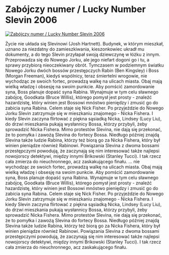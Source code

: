 Zabójczy numer / Lucky Number Slevin 2006 
=============
[![Zabójczy numer / Lucky Number Slevin 2006 ](http://vidos.pl/images/player.gif)](http://vidos.pl/zabojczy-numer-lucky-number-slevin-2006)

 Życie nie układa się Slevinowi (Josh Hartnett). Budynek, w którym mieszkał, uznano za niezdatny do zamieszkiwania, kieszonkowiec ukradł mu dokumenty, a do tego Slevin przyłapał swoją dziewczynę w łóżku z innym. Przeprowadza się do Nowego Jorku, ale jego niefart dogoni go i tu, a sprawy przybiorą nieoczekiwany obrót. Tymczasem w podziemnym światku Nowego Jorku dwóch bossów przestępczych Rabin (Ben Kingsley) i Boss (Morgan Freeman), kiedyś wspólnicy, teraz śmiertelni wrogowie, nie wychodząc ze swoich fortec, prowadzą walkę na ulicach miasta. Obaj mają wielką władzę i obsesję na swoim punkcie. Aby pomścić zamordowanie syna, Boss planuje dopaść syna Rabina. Wynajmuje w tym celu sławnego zabójcę, Goodkata (Bruce Willis), którego pomysł jest prosty - znaleźć hazardzistę, który winien jest Bossowi mnóstwo pieniędzy i zmusić go do zabicia syna Rabina. Celem staje się Nick Fisher. Po przyjeździe do Nowego Jorku Slevin zatrzymuje się w mieszkaniu znajomego - Nicka Fishera. I kiedy Slevin zaczyna flirtować z piękna sąsiadką Nicka, Lindsey (Lucy Liu), do drzwi mieszkania pukają wysłannicy Bossa, którzy przybyli, żeby sprowadzić Nicka Fishera. Mimo protestów Slevina, nie dają się przekonać, że to pomyłka i zawożą Slevina do fortecy Bossa. Niedługo później znajdą Slevina także ludzie Rabina, którzy też biorą go za Nicka Fishera, który był winien pieniądze również Rabinowi. Powiązania Slevina z dwoma bossami przestępczymi powodują, że zaczynają się nim interesować także najlepsi nowojorscy detektywi, między innymi Brikowski (Stanley Tucci). I tak rzecz cała zmierza do nieuchronnego, acz zaskakującego finału.  ... nie wychodząc ze swoich fortec, prowadzą walkę na ulicach miasta. Obaj mają wielką władzę i obsesję na swoim punkcie. Aby pomścić zamordowanie syna, Boss planuje dopaść syna Rabina. Wynajmuje w tym celu sławnego zabójcę, Goodkata (Bruce Willis), którego pomysł jest prosty - znaleźć hazardzistę, który winien jest Bossowi mnóstwo pieniędzy i zmusić go do zabicia syna Rabina. Celem staje się Nick Fisher. Po przyjeździe do Nowego Jorku Slevin zatrzymuje się w mieszkaniu znajomego - Nicka Fishera. I kiedy Slevin zaczyna flirtować z piękna sąsiadką Nicka, Lindsey (Lucy Liu), do drzwi mieszkania pukają wysłannicy Bossa, którzy przybyli, żeby sprowadzić Nicka Fishera. Mimo protestów Slevina, nie dają się przekonać, że to pomyłka i zawożą Slevina do fortecy Bossa. Niedługo później znajdą Slevina także ludzie Rabina, którzy też biorą go za Nicka Fishera, który był winien pieniądze również Rabinowi. Powiązania Slevina z dwoma bossami przestępczymi powodują, że zaczynają się nim interesować także najlepsi nowojorscy detektywi, między innymi Brikowski (Stanley Tucci). I tak rzecz cała zmierza do nieuchronnego, acz zaskakującego finału.

